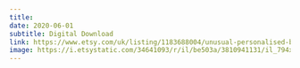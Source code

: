 ```yaml
---
title: 
date: 2020-06-01
subtitle: Digital Download
link: https://www.etsy.com/uk/listing/1183688004/unusual-personalised-bespoke-couples-in
image: https://i.etsystatic.com/34641093/r/il/be503a/3810941131/il_794xN.3810941131_4xyr.jpg
---
```

